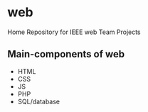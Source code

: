 # web
Home Repository for IEEE web Team Projects
## Main-components of web
- HTML
- CSS
- JS
- PHP
- SQL/database

